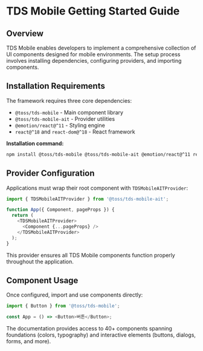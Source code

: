 # TDS Mobile Getting Started Guide

## Overview

TDS Mobile enables developers to implement a comprehensive collection of UI components designed for mobile environments. The setup process involves installing dependencies, configuring providers, and importing components.

## Installation Requirements

The framework requires three core dependencies:

- `@toss/tds-mobile` - Main component library
- `@toss/tds-mobile-ait` - Provider utilities
- `@emotion/react@^11` - Styling engine
- `react@^18` and `react-dom@^18` - React framework

**Installation command:**
```bash
npm install @toss/tds-mobile @toss/tds-mobile-ait @emotion/react@^11 react@^18 react-dom@^18
```

## Provider Configuration

Applications must wrap their root component with `TDSMobileAITProvider`:

```javascript
import { TDSMobileAITProvider } from '@toss/tds-mobile-ait';

function App({ Component, pageProps }) {
  return (
    <TDSMobileAITProvider>
      <Component {...pageProps} />
    </TDSMobileAITProvider>
  );
}
```

This provider ensures all TDS Mobile components function properly throughout the application.

## Component Usage

Once configured, import and use components directly:

```javascript
import { Button } from '@toss/tds-mobile';

const App = () => <Button>버튼</Button>;
```

The documentation provides access to 40+ components spanning foundations (colors, typography) and interactive elements (buttons, dialogs, forms, and more).
